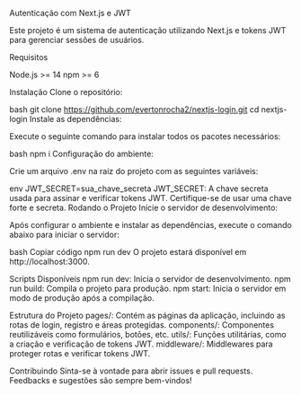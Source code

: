 Autenticação com Next.js e JWT

Este projeto é um sistema de autenticação utilizando Next.js e tokens JWT para gerenciar sessões de usuários.

Requisitos

Node.js >= 14
npm >= 6

Instalação
Clone o repositório:

bash
git clone https://github.com/evertonrocha2/nextjs-login.git
cd nextjs-login
Instale as dependências:

Execute o seguinte comando para instalar todos os pacotes necessários:

bash
npm i
Configuração do ambiente:

Crie um arquivo .env na raiz do projeto com as seguintes variáveis:

env
JWT_SECRET=sua_chave_secreta
JWT_SECRET: A chave secreta usada para assinar e verificar tokens JWT. Certifique-se de usar uma chave forte e secreta.
Rodando o Projeto
Inicie o servidor de desenvolvimento:

Após configurar o ambiente e instalar as dependências, execute o comando abaixo para iniciar o servidor:

bash
Copiar código
npm run dev
O projeto estará disponível em http://localhost:3000.

Scripts Disponíveis
npm run dev: Inicia o servidor de desenvolvimento.
npm run build: Compila o projeto para produção.
npm start: Inicia o servidor em modo de produção após a compilação.

Estrutura do Projeto
pages/: Contém as páginas da aplicação, incluindo as rotas de login, registro e áreas protegidas.
components/: Componentes reutilizáveis como formulários, botões, etc.
utils/: Funções utilitárias, como a criação e verificação de tokens JWT.
middleware/: Middlewares para proteger rotas e verificar tokens JWT.

Contribuindo
Sinta-se à vontade para abrir issues e pull requests. Feedbacks e sugestões são sempre bem-vindos!

